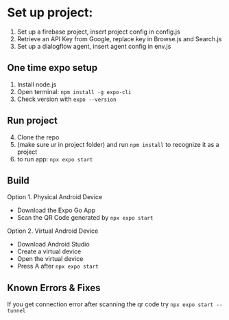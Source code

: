 # Set up project:
1. Set up a firebase project, insert project config in config.js
2. Retrieve an API Key from Google, replace key in Browse.js and Search.js
3. Set up a dialogflow agent, insert agent config in env.js

## One time expo setup
1. Install node.js
2. Open terminal: ```npm install -g expo-cli```
3. Check version with ```expo --version```

## Run project
4. Clone the repo
5. (make sure ur in project folder) and run ```npm install``` to recognize it as a project
6. to run app: ```npx expo start```

## Build
Option 1. Physical Android Device
- Download the Expo Go App
- Scan the QR Code generated by ```npx expo start```

Option 2. Virtual Android Device
- Download Android Studio
- Create a virtual device
- Open the virtual device
- Press A after ```npx expo start```

## Known Errors & Fixes
If you get connection error after scanning the qr code try ```npx expo start --tunnel```
